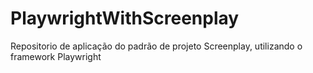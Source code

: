 # PlaywrightWithScreenplay
Repositorio de aplicação do padrão de projeto Screenplay, utilizando o framework Playwright
